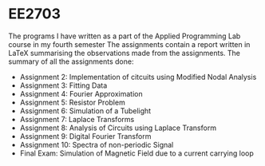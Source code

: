 # EE2703
The programs I have written as a part of the Applied Programming Lab course in my fourth semester
The assignments contain a report written in LaTeX summarising the observations made from the assignments.
The summary of all the assignments done:
- Assignment 2: Implementation of citcuits using Modified Nodal Analysis
- Assignment 3: Fitting Data
- Assignment 4: Fourier Approximation
- Assignment 5: Resistor Problem
- Assignment 6: Simulation of a Tubelight
- Assignment 7: Laplace Transforms
- Assignment 8: Analysis of Circuits using Laplace Transform
- Assignment 9: Digital Fourier Transform
- Assignment 10: Spectra of non-periodic Signal
- Final Exam: Simulation of  Magnetic Field due to a current carrying loop
